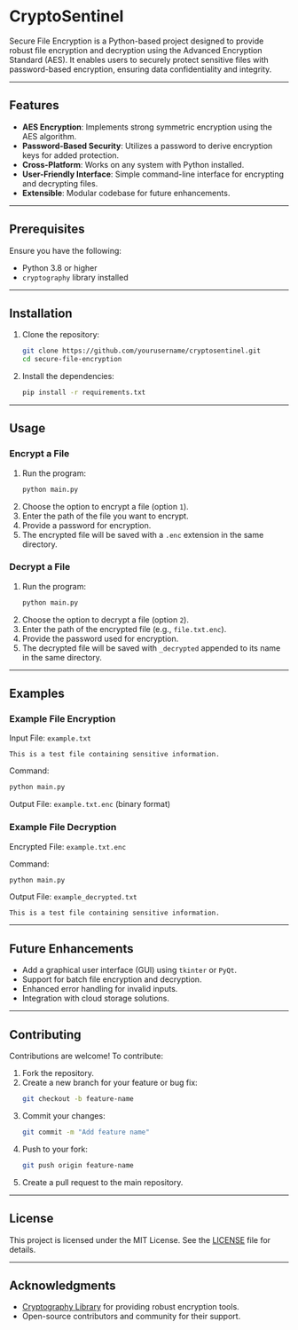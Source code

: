 # CryptoSentinel

Secure File Encryption is a Python-based project designed to provide robust file encryption and decryption using the Advanced Encryption Standard (AES). It enables users to securely protect sensitive files with password-based encryption, ensuring data confidentiality and integrity.

---

## Features

- **AES Encryption**: Implements strong symmetric encryption using the AES algorithm.
- **Password-Based Security**: Utilizes a password to derive encryption keys for added protection.
- **Cross-Platform**: Works on any system with Python installed.
- **User-Friendly Interface**: Simple command-line interface for encrypting and decrypting files.
- **Extensible**: Modular codebase for future enhancements.

---

## Prerequisites

Ensure you have the following:

- Python 3.8 or higher
- `cryptography` library installed

---

## Installation

1. Clone the repository:

   ```bash
   git clone https://github.com/yourusername/cryptosentinel.git
   cd secure-file-encryption
   ```

2. Install the dependencies:

   ```bash
   pip install -r requirements.txt
   ```

---

## Usage

### Encrypt a File

1. Run the program:
   ```bash
   python main.py
   ```
2. Choose the option to encrypt a file (option `1`).
3. Enter the path of the file you want to encrypt.
4. Provide a password for encryption.
5. The encrypted file will be saved with a `.enc` extension in the same directory.

### Decrypt a File

1. Run the program:
   ```bash
   python main.py
   ```
2. Choose the option to decrypt a file (option `2`).
3. Enter the path of the encrypted file (e.g., `file.txt.enc`).
4. Provide the password used for encryption.
5. The decrypted file will be saved with `_decrypted` appended to its name in the same directory.

---

## Examples

### Example File Encryption

Input File: `example.txt`

```
This is a test file containing sensitive information.
```

Command:

```bash
python main.py
```

Output File: `example.txt.enc` (binary format)

### Example File Decryption

Encrypted File: `example.txt.enc`

Command:

```bash
python main.py
```

Output File: `example_decrypted.txt`

```
This is a test file containing sensitive information.
```

---

## Future Enhancements

- Add a graphical user interface (GUI) using `tkinter` or `PyQt`.
- Support for batch file encryption and decryption.
- Enhanced error handling for invalid inputs.
- Integration with cloud storage solutions.

---

## Contributing

Contributions are welcome! To contribute:

1. Fork the repository.
2. Create a new branch for your feature or bug fix:
   ```bash
   git checkout -b feature-name
   ```
3. Commit your changes:
   ```bash
   git commit -m "Add feature name"
   ```
4. Push to your fork:
   ```bash
   git push origin feature-name
   ```
5. Create a pull request to the main repository.

---

## License

This project is licensed under the MIT License. See the [LICENSE](LICENSE) file for details.

---

## Acknowledgments

- [Cryptography Library](https://cryptography.io/) for providing robust encryption tools.
- Open-source contributors and community for their support.
